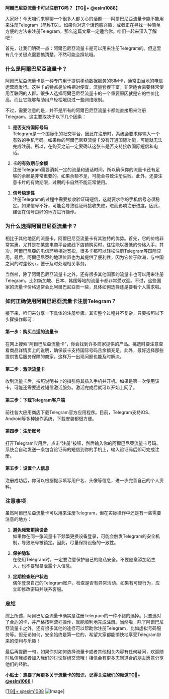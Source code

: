**阿爾巴尼亞流量卡可以注册TG吗？【TG💪+ @esim1088】**

大家好！今天咱们来聊聊一个很多人都关心的话题——阿爾巴尼亞流量卡能不能用来注册Telegram（简称TG）。如果你对这个话题感兴趣，或者正在寻找一种简单方便的方法来注册Telegram，那么这篇文章一定适合你。咱们一起来深入了解吧！

首先，让我们明确一点：阿爾巴尼亞流量卡是可以用来注册Telegram的。但这里有几个关键点需要搞清楚，不然可能会踩坑哦。

### **什么是阿爾巴尼亞流量卡？**
阿爾巴尼亞流量卡是一种专门用于提供移动数据服务的SIM卡，通常由当地的电信运营商发行。这种卡的特点是价格相对便宜，流量套餐丰富，非常适合需要经常使用互联网的人群。很多人选择阿爾巴尼亞流量卡的一个重要原因就是它的性价比高，而且它能够帮助用户轻松地绕过一些网络限制。

不过，需要注意的是，并不是所有的阿爾巴尼亞流量卡都能直接用来注册Telegram。这主要取决于以下几个因素：

1. **是否支持国际号码**  
   Telegram是一个国际化的社交平台，因此在注册时，系统会要求你输入一个有效的手机号码。如果你的阿爾巴尼亞流量卡没有开通国际功能，可能就无法完成注册。所以，在购买之前一定要确认这张卡是否支持接收国际短信和电话。

2. **卡的有效期与余额**  
   注册Telegram需要消耗一定的流量和通话时间，所以确保你的流量卡还有足够的余额是非常重要的。如果余额不足，可能会导致注册失败。此外，还要注意卡片的有效期限，过期的卡自然不能正常使用。

3. **信号稳定性**  
   注册Telegram的过程中需要接收验证码短信，这就要求你的手机信号必须稳定。如果信号不好，可能会导致验证码接收失败，进而影响注册进度。因此，建议在信号良好的地方进行操作。

### **为什么选择阿爾巴尼亞流量卡？**
相比于其他地区的流量卡，阿爾巴尼亞流量卡有其独特的优势。首先，它的价格非常实惠，尤其是在某些电商平台或线下店铺购买时，往往能以极低的价格入手。其次，阿爾巴尼亞的电信环境相对宽松，很多卡都可以轻松注册Telegram等国际应用。最后，阿爾巴尼亞的地理位置也为其提供了便利性，因为它位于欧洲，与中国之间的时差较小，便于及时处理相关事务。

当然啦，除了阿爾巴尼亞流量卡之外，还有很多其他国家的流量卡也可以用来注册Telegram。比如新加坡、日本、韩国等地的流量卡都非常受欢迎。不过，这些国家的流量卡价格通常会比阿爾巴尼亞贵一些，具体如何选择还是要看个人需求啦。

### **如何正确使用阿爾巴尼亞流量卡注册Telegram？**
接下来，咱们来分享一下具体的注册步骤。其实整个过程并不复杂，只要按照以下步骤操作即可：

#### **第一步：购买合适的流量卡**
在网上搜索“阿爾巴尼亞流量卡”，你会找到许多商家提供的产品。挑选时要注意查看商品详情页上的说明，确保该卡支持国际号码且余额充足。此外，最好选择那些提供售后服务保障的商家，这样万一出现问题也能及时解决。

#### **第二步：激活流量卡**
收到流量卡后，按照说明书上的指引将其插入手机并开机。如果是第一次使用该卡，可能还需要通过短信激活服务。激活完成后就可以开始上网了。

#### **第三步：下载Telegram客户端**
前往各大应用商店下载Telegram官方应用程序。目前，Telegram支持iOS、Android等多种操作系统，下载安装都很方便。

#### **第四步：注册账号**
打开Telegram应用后，点击“注册”按钮，然后输入你的阿爾巴尼亞流量卡号码。系统会自动发送一条包含验证码的短信到你的手机上，输入验证码后即可完成注册。

#### **第五步：设置个人信息**
注册成功后，你可以根据提示填写用户名、头像等信息，进一步完善自己的个人资料。

### **注意事项**
虽然阿爾巴尼亞流量卡可以用来注册Telegram，但在实际操作中还是有一些需要注意的地方：

1. **避免频繁更换设备**  
   如果你在同一张流量卡下频繁更换设备登录，可能会触发Telegram的安全机制，导致账号被锁定。因此，尽量保持设备的一致性。

2. **保护隐私**  
   在使用Telegram时，一定要注意保护自己的隐私安全。不要随意添加陌生人，也不要轻易泄露个人信息。

3. **定期检查账户状态**  
   偶尔登录自己的Telegram账户，检查是否有异常活动。如果有可疑行为，应立即修改密码并联系客服。

### **总结**
综上所述，阿爾巴尼亞流量卡确实是注册Telegram的一种不错的选择。只要选对了合适的卡，并严格按照流程操作，就能顺利地完成注册。当然啦，除了阿爾巴尼亞流量卡之外，还有很多其他的途径可以帮助你注册Telegram，比如虚拟号码服务等。但无论如何，安全始终是第一位的，希望大家都能愉快地享受Telegram带来的便利与乐趣！

最后再提醒一句，如果你对如何选择流量卡或者其他相关内容有任何疑问，欢迎随时私信我或者加入我们的讨论群组交流哦！相信会有更多志同道合的朋友愿意分享他们的经验。

**小贴士：想要了解更多关于流量卡的知识，记得关注我们的频道[TG💪+ @esim1088](https://t.me/s/esim1088)！**

[[TG💪+ @esim1088](https://t.me/s/esim1088) ![Image](https://i.postimg.cc/4NQfJmqS/Snipaste-2025-05-13-00-14-12.png)]
